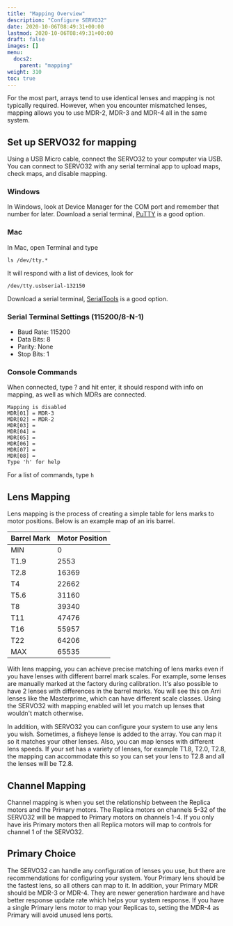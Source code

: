```yaml
---
title: "Mapping Overview"
description: "Configure SERVO32"
date: 2020-10-06T08:49:31+00:00
lastmod: 2020-10-06T08:49:31+00:00
draft: false
images: []
menu:
  docs2:
    parent: "mapping"
weight: 310
toc: true
---
```


For the most part, arrays tend to use identical lenses and mapping is not typically required. However, when you encounter mismatched lenses, mapping allows you to use MDR-2, MDR-3 and MDR-4 all in the same system.

## Set up SERVO32 for mapping

Using a USB Micro cable, connect the SERVO32 to your computer via USB. You can connect to SERVO32 with any serial terminal app to upload maps, check maps, and disable mapping.

### Windows

In Windows, look at Device Manager for the COM port and remember that number for later. 
Download a serial terminal, [PuTTY](https://www.putty.org) is a good option.

### Mac 
In Mac, open Terminal and type

```ls /dev/tty.*```

It will respond with a list of devices, look for

```/dev/tty.usbserial-132150```

Download a serial terminal, [SerialTools](https://apps.apple.com/us/app/serialtools/id611021963) is a good option. 


### Serial Terminal Settings (115200/8-N-1)

- Baud Rate: 115200
- Data Bits: 8
- Parity: None
- Stop Bits: 1

### Console Commands

When connected, type ? and hit enter, it should respond with info on mapping, as well as which MDRs are connected.

```text
Mapping is disabled
MDR[01] = MDR-3
MDR[02] = MDR-2
MDR[03] =
MDR[04] =
MDR[05] =
MDR[06] =
MDR[07] =
MDR[08] =
Type 'h' for help
```

For a list of commands, type ```h```

## Lens Mapping

Lens mapping is the process of creating a simple table for lens marks to motor positions. Below is an example map of an iris barrel.

| Barrel Mark | Motor Position |
| ----------- | -------------- |
| MIN  | 0 |
| T1.9 | 2553 |
| T2.8 | 16369 |
| T4 | 22662 |
| T5.6 | 31160 |
| T8 | 39340 |
| T11 | 47476 |
| T16 | 55957 |
| T22 | 64206 |
| MAX | 65535 |

With lens mapping, you can achieve precise matching of lens marks even if you have lenses with different barrel mark scales. For example, some lenses are manually marked at the factory during calibration. It's also possible to have 2 lenses with differences in the barrel marks. You will see this on Arri lenses like the Masterprime, which can have different scale classes. Using the SERVO32 with mapping enabled will let you match up lenses that wouldn't match otherwise.

In addition, with SERVO32 you can configure your system to use any lens you wish. Sometimes, a fisheye lense is added to the array. You can map it so it matches your other lenses. Also, you can map lenses with different lens speeds. If your set has a variety of lenses, for example T1.8, T2.0, T2.8, the mapping can accommodate this so you can set your lens to T2.8 and all the lenses will be T2.8.

## Channel Mapping

Channel mapping is when you set the relationship between the Replica motors and the Primary motors. The Replica motors on channels 5-32 of the SERVO32 will be mapped to Primary motors on channels 1-4. If you only have iris Primary motors then all Replica motors will map to controls for channel 1 of the SERVO32.

## Primary Choice

The SERVO32 can handle any configuration of lenses you use, but there are recommendations for configuring your system. Your Primary lens should be the fastest lens, so all others can map to it. In addition, your Primary MDR should be MDR-3 or MDR-4. They are newer generation hardware and have better response update rate which helps your system response. If you have a single Primary lens motor to map your Replicas to, setting the MDR-4 as Primary will avoid unused lens ports.
